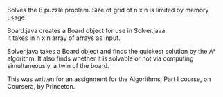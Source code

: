 Solves the 8 puzzle problem. Size of grid of n x n is limited by memory usage. 

Board.java creates a Board object for use in Solver.java.  
It takes in n x n array of arrays as input.

Solver.java takes a Board object and finds the quickest solution by the A* algorithm. It also finds whether it is solvable or not via computing simultaneously, a twin of the board.

This was written for an assignment for the Algorithms, Part I course, on Coursera, by Princeton.

